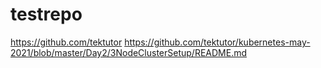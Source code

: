 # testrepo

https://github.com/tektutor
https://github.com/tektutor/kubernetes-may-2021/blob/master/Day2/3NodeClusterSetup/README.md
